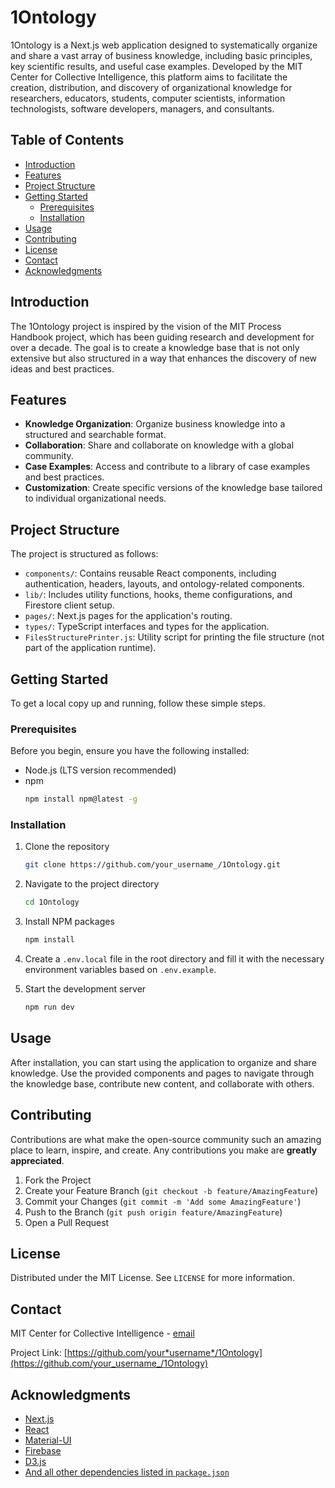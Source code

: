 # 1Ontology

1Ontology is a Next.js web application designed to systematically organize and share a vast array of business knowledge, including basic principles, key scientific results, and useful case examples. Developed by the MIT Center for Collective Intelligence, this platform aims to facilitate the creation, distribution, and discovery of organizational knowledge for researchers, educators, students, computer scientists, information technologists, software developers, managers, and consultants.

## Table of Contents

- [Introduction](#introduction)
- [Features](#features)
- [Project Structure](#project-structure)
- [Getting Started](#getting-started)
  - [Prerequisites](#prerequisites)
  - [Installation](#installation)
- [Usage](#usage)
- [Contributing](#contributing)
- [License](#license)
- [Contact](#contact)
- [Acknowledgments](#acknowledgments)

## Introduction

The 1Ontology project is inspired by the vision of the MIT Process Handbook project, which has been guiding research and development for over a decade. The goal is to create a knowledge base that is not only extensive but also structured in a way that enhances the discovery of new ideas and best practices.

## Features

- **Knowledge Organization**: Organize business knowledge into a structured and searchable format.
- **Collaboration**: Share and collaborate on knowledge with a global community.
- **Case Examples**: Access and contribute to a library of case examples and best practices.
- **Customization**: Create specific versions of the knowledge base tailored to individual organizational needs.

## Project Structure

The project is structured as follows:

- `components/`: Contains reusable React components, including authentication, headers, layouts, and ontology-related components.
- `lib/`: Includes utility functions, hooks, theme configurations, and Firestore client setup.
- `pages/`: Next.js pages for the application's routing.
- `types/`: TypeScript interfaces and types for the application.
- `FilesStructurePrinter.js`: Utility script for printing the file structure (not part of the application runtime).

## Getting Started

To get a local copy up and running, follow these simple steps.

### Prerequisites

Before you begin, ensure you have the following installed:

- Node.js (LTS version recommended)
- npm
  ```sh
  npm install npm@latest -g
  ```

### Installation

1. Clone the repository
   ```sh
   git clone https://github.com/your_username_/1Ontology.git
   ```
2. Navigate to the project directory
   ```sh
   cd 1Ontology
   ```
3. Install NPM packages
   ```sh
   npm install
   ```
4. Create a `.env.local` file in the root directory and fill it with the necessary environment variables based on `.env.example`.

5. Start the development server
   ```sh
   npm run dev
   ```

## Usage

After installation, you can start using the application to organize and share knowledge. Use the provided components and pages to navigate through the knowledge base, contribute new content, and collaborate with others.

## Contributing

Contributions are what make the open-source community such an amazing place to learn, inspire, and create. Any contributions you make are **greatly appreciated**.

1. Fork the Project
2. Create your Feature Branch (`git checkout -b feature/AmazingFeature`)
3. Commit your Changes (`git commit -m 'Add some AmazingFeature'`)
4. Push to the Branch (`git push origin feature/AmazingFeature`)
5. Open a Pull Request

## License

Distributed under the MIT License. See `LICENSE` for more information.

## Contact

MIT Center for Collective Intelligence - [email](mailto:oneweb@umich.edu)

Project Link: [https://github.com/your*username*/1Ontology](https://github.com/your_username_/1Ontology)

## Acknowledgments

- [Next.js](https://nextjs.org/)
- [React](https://reactjs.org/)
- [Material-UI](https://mui.com/)
- [Firebase](https://firebase.google.com/)
- [D3.js](https://d3js.org/)
- [And all other dependencies listed in `package.json`](./package.json)
